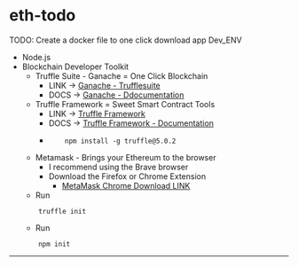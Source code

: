 # eth-todo

TODO: Create a docker file to one click download app Dev_ENV

- Node.js 
- Blockchain Developer Toolkit
    - Truffle Suite - Ganache = One Click Blockchain 
        - LINK -> [Ganache - Trufflesuite](https://www.trufflesuite.com/ganache)
        - DOCS -> [Ganache - Ddocumentation](https://www.trufflesuite.com/docs/ganache/overview)
    - Truffle Framework = Sweet Smart Contract Tools 
        - LINK -> [Truffle Framework](https://www.trufflesuite.com/)
        - DOCS -> [Truffle Framework - Documentation](https://www.trufflesuite.com/docs)
        -   ```NPM
                npm install -g truffle@5.0.2
            ```
    - Metamask - Brings your Ethereum to the browser
        - I recommend using the Brave browser 
        - Download the Firefox or Chrome Extension
            - [MetaMask Chrome Download LINK](https://chrome.google.com/webstore/detail/metamask/nkbihfbeogaeaoehlefnkodbefgpgknn/related)
    - Run 
    ```         
        truffle init 
    ```
    - Run 
    ```         
        npm init
    ```
        
----------

